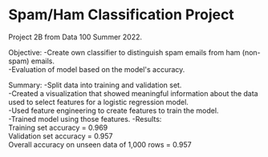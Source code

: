 # Spam/Ham Classification Project

Project 2B from Data 100 Summer 2022.

Objective:
-Create own classifier to distinguish spam emails from ham (non-spam) emails.\
-Evaluation of model based on the model's accuracy.

Summary:
-Split data into training and validation set.\
-Created a visualization that showed meaningful information about the data used to select features for a logistic regression model.\
-Used feature engineering to create features to train the model.\
-Trained model using those features.
-Results:\
Training set accuracy = 0.969\
Validation set accuracy = 0.957\
Overall accuracy on unseen data of 1,000 rows = 0.957

